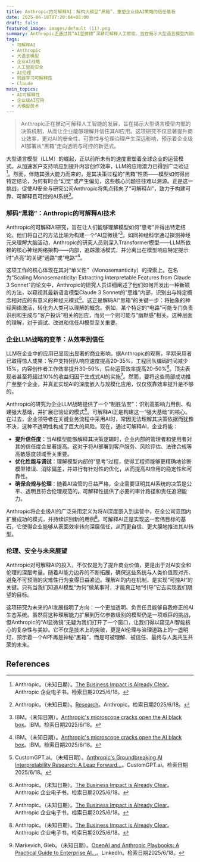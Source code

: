 ```yaml
---
title: Anthropic的可解释AI：解构大模型“黑箱”，重塑企业级AI策略的信任基石
date: 2025-06-18T07:20:04+08:00
draft: false
featured_image: images/default (11).png
summary: Anthropic正通过其“AI显微镜”深耕可解释人工智能，旨在揭示大型语言模型内部的决策机制，这不仅是理解AI“黑箱”的关键，更是驱动企业级LLM战略从单纯追求效率向建立信任转型的核心。这项研究不仅能显著提升商业效率，更对AI的安全性、可靠性与伦理治理产生深远影响，为AI的广泛应用奠定透明与可控的基石。
tags: 
  - 可解释AI
  - Anthropic
  - 大语言模型
  - 企业AI战略
  - 人工智能安全
  - AI伦理
  - 机器学习可解释性
  - Claude
main_topics: 
  - AI可解释性
  - 企业级AI应用
  - 大模型技术
---
```


> Anthropic正在推动可解释人工智能的发展，旨在揭示大型语言模型内部的决策机制，从而让企业能够理解并信任其AI应用。这项研究不仅显著提升商业效率，更对AI的安全性、可靠性与伦理治理产生深远影响，预示着企业级AI部署从“黑箱”走向透明与可控的新范式。

大型语言模型（LLM）的崛起，正以前所未有的速度重塑着全球企业的运营模式。从加速客户支持响应到提升内容创作效率，LLM的应用潜力已得到广泛验证[^1]。然而，伴随其强大能力而来的，是其决策过程的“黑箱”性质——模型如何得出特定结论，为何有时会“幻觉”或产生偏见，这些核心问题往往难以溯源。正是这一挑战，促使AI安全与研究公司Anthropic将焦点转向了“可解释AI”，致力于构建可靠、可解释且可控的AI系统[^2]。

### 解码“黑箱”：Anthropic的可解释AI技术

Anthropic的可解释AI研究，旨在让人们能够理解模型如何“思考”并得出特定结论。他们将自己的方法比喻为构建一个“AI显微镜”[^3]。如同神经科学通过探测神经元来理解大脑活动，Anthropic的研究人员则深入Transformer模型——LLM所依赖的核心神经网络架构——内部，追踪激活模式，并分离出在模型响应特定提示时“点亮”的关键“通路”或“电路”[^3]。

这项工作的核心体现在其对“单义性”（Monosemanticity）的探索上。在名为“Scaling Monosemanticity: Extracting Interpretable Features from Claude 3 Sonnet”的论文中，Anthropic的研究人员详细阐述了他们如何开发出一种新颖的方法，以窥视其最新语言模型Claude 3 Sonnet的“思维”内部，识别出与特定概念相对应的有意义的神经元模式[^5]。这正是解码AI“黑箱”的关键一步：将抽象的神经网络激活，转化为人类可以理解的概念。例如，某个特定的“电路”可能专门负责识别和生成与“客户投诉”相关的回应，而另一个则可能与“幽默感”相关。这种层面的理解，对于调试、改进和信任AI模型至关重要。

### 企业LLM战略的变革：从效率到信任

LLM在企业中的应用已显现出显著的商业影响。据Anthropic的观察，早期采用者已取得惊人成果：客户支持团队响应速度提高20-35%，工程团队编码时间减少15%，内容创作者工作效率提升30-50%，后台运营效率提高20-50%[^1]。顶尖表现者甚至将超过10%的收益归因于生成式AI的实施[^1]。然而，要将这些局部成功推广至整个企业，并真正实现AI的深度嵌入与规模化应用，仅仅依靠效率提升是不够的。

Anthropic的研究为企业LLM战略提供了一个“制胜法宝”：识别高影响力用例、构建强大基础，并扩展已验证的模式[^1]。可解释AI正是构建这一“强大基础”的核心。在过去，企业领导者在关键业务流程中采用AI时，常因无法理解其决策依据而犹豫不决，这种不透明性构成了巨大的风险。现在，通过可解释AI，企业将能：

*   **提升信任度**：当AI模型能够解释其决策逻辑时，企业内部的管理者和使用者对其的信任度会显著提高。这对于将AI部署到客户服务、风险评估、法律合规等高敏感度领域至关重要。
*   **优化性能与调试**：理解模型内部的“思考”过程，使得工程师能够更精确地诊断模型错误、消除偏差，并进行有针对性的优化，从而提高AI应用的稳定性和可靠性。
*   **确保合规与伦理**：随着AI监管的日益严格，企业需要证明其AI系统的决策是公平、透明且符合伦理规范的。可解释性提供了必要的审计路径和责任追溯能力。

Anthropic将企业级AI的广泛采用定义为将AI深度嵌入到运营中，在全公司范围内扩展成功的模式，并持续识别新的用例[^4]。可解释AI正是实现这一宏伟目标的基石，它使得企业能够从表面效率转向深层信任，从而更自信、更大胆地推进其AI转型。

### 伦理、安全与未来展望

Anthropic对可解释AI的投入，不仅仅是为了提升商业价值，更是出于对AI安全和伦理的深层考量。随着AI能力边界的不断拓展，确保这些系统与人类价值观对齐、避免不可预测的灾难性行为变得日益紧迫。理解AI的内在机制，是实现“可控AI”的关键。只有当我们知道AI模型“为何”做某事时，才能真正地“引导”它去实现我们期望的目标。

这项研究为未来的AI发展指明了方向：一个更加透明、负责任且能够自我修正的AI生态系统。虽然将这种理解能力扩展到万亿参数级别的模型仍是一项艰巨的挑战，但Anthropic的“AI显微镜”无疑为我们打开了一个窗口，让我们得以窥见AI智能核心的复杂性与美妙。它不仅是技术上的突破，更是AI伦理与治理道路上的一盏明灯，预示着一个AI不再是神秘“黑箱”，而是可被理解、被信任、最终与人类共生共荣的未来。

## References

[^1]: Anthropic。（未知日期）。[The Business Impact is Already Clear](https://assets.anthropic.com/m/66daaa23018ab0fd/original/Anthropic-enterprise-ebook-digital.pdf)。Anthropic 企业电子书。检索日期2025/6/18。
[^2]: Anthropic。（未知日期）。[Research](https://www.anthropic.com/research)。Anthropic。检索日期2025/6/18。
[^3]: IBM。（未知日期）。[Anthropic's microscope cracks open the AI black box](https://www.ibm.com/think/news/anthropics-microscope-ai-black-box)。IBM。检索日期2025/6/18。
[^4]: Markevich, Gleb。（未知日期）。[OpenAI and Anthropic Playbooks: A Practical Guide to Enterprise AI...](https://www.linkedin.com/pulse/openai-anthropic-playbooks-practical-guide-enterprise-gleb-markevich-evjse)。LinkedIn。检索日期2025/6/18。
[^5]: CustomGPT.ai。（未知日期）。[Anthropic's Groundbreaking AI Interpretability Research: A Leap Forward...](https://customgpt.ai/ai-interpretability-research-from-anthropic/)。CustomGPT.ai。检索日期2025/6/18。
